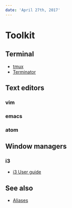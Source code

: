 ```yaml
---
date: 'April 27th, 2017'
---
```


# Toolkit

## Terminal

* [tmux](https://github.com/b-it-bots/wiki/tree/021d5ee127ac33c704fd5bbda1545cbcdf191bdc/_resources/wiki/setup/tmux/README.md)
* [Terminator](https://gnometerminator.blogspot.de/p/introduction.html)

## Text editors

### vim

### emacs

### atom

## Window managers

### i3

* [i3 User guide](https://i3wm.org/docs/userguide.html)

## See also

* [Aliases](https://github.com/b-it-bots/wiki/tree/021d5ee127ac33c704fd5bbda1545cbcdf191bdc/_resources/wiki/setup/aliases/README.md)

